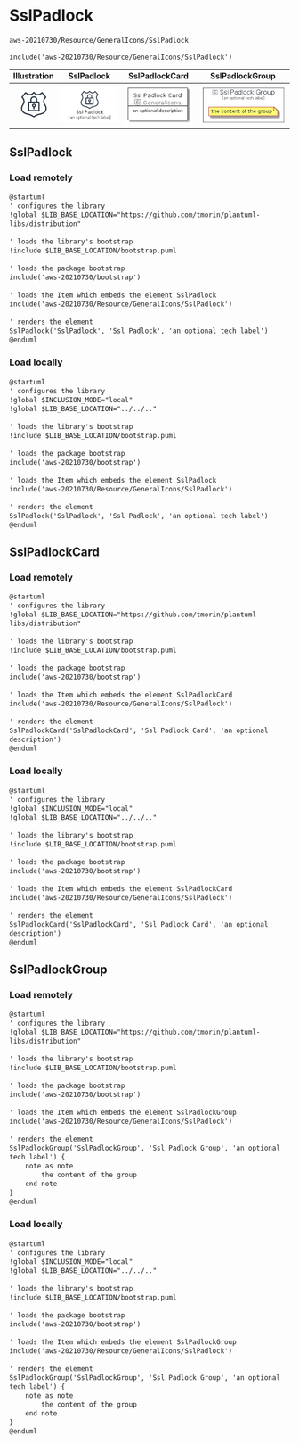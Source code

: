 # SslPadlock


```text
aws-20210730/Resource/GeneralIcons/SslPadlock
```

```text
include('aws-20210730/Resource/GeneralIcons/SslPadlock')
```



| Illustration | SslPadlock | SslPadlockCard | SslPadlockGroup |
| :---: | :---: | :---: | :---: |
| ![illustration for Illustration](../../../aws-20210730/Resource/GeneralIcons/SslPadlock.png) | ![illustration for SslPadlock](../../../aws-20210730/Resource/GeneralIcons/SslPadlock.Local.png) | ![illustration for SslPadlockCard](../../../aws-20210730/Resource/GeneralIcons/SslPadlockCard.Local.png) | ![illustration for SslPadlockGroup](../../../aws-20210730/Resource/GeneralIcons/SslPadlockGroup.Local.png) |




## SslPadlock

### Load remotely
```plantuml
@startuml
' configures the library
!global $LIB_BASE_LOCATION="https://github.com/tmorin/plantuml-libs/distribution"

' loads the library's bootstrap
!include $LIB_BASE_LOCATION/bootstrap.puml

' loads the package bootstrap
include('aws-20210730/bootstrap')

' loads the Item which embeds the element SslPadlock
include('aws-20210730/Resource/GeneralIcons/SslPadlock')

' renders the element
SslPadlock('SslPadlock', 'Ssl Padlock', 'an optional tech label')
@enduml
```

### Load locally
```plantuml
@startuml
' configures the library
!global $INCLUSION_MODE="local"
!global $LIB_BASE_LOCATION="../../.."

' loads the library's bootstrap
!include $LIB_BASE_LOCATION/bootstrap.puml

' loads the package bootstrap
include('aws-20210730/bootstrap')

' loads the Item which embeds the element SslPadlock
include('aws-20210730/Resource/GeneralIcons/SslPadlock')

' renders the element
SslPadlock('SslPadlock', 'Ssl Padlock', 'an optional tech label')
@enduml
```

## SslPadlockCard

### Load remotely
```plantuml
@startuml
' configures the library
!global $LIB_BASE_LOCATION="https://github.com/tmorin/plantuml-libs/distribution"

' loads the library's bootstrap
!include $LIB_BASE_LOCATION/bootstrap.puml

' loads the package bootstrap
include('aws-20210730/bootstrap')

' loads the Item which embeds the element SslPadlockCard
include('aws-20210730/Resource/GeneralIcons/SslPadlock')

' renders the element
SslPadlockCard('SslPadlockCard', 'Ssl Padlock Card', 'an optional description')
@enduml
```

### Load locally
```plantuml
@startuml
' configures the library
!global $INCLUSION_MODE="local"
!global $LIB_BASE_LOCATION="../../.."

' loads the library's bootstrap
!include $LIB_BASE_LOCATION/bootstrap.puml

' loads the package bootstrap
include('aws-20210730/bootstrap')

' loads the Item which embeds the element SslPadlockCard
include('aws-20210730/Resource/GeneralIcons/SslPadlock')

' renders the element
SslPadlockCard('SslPadlockCard', 'Ssl Padlock Card', 'an optional description')
@enduml
```

## SslPadlockGroup

### Load remotely
```plantuml
@startuml
' configures the library
!global $LIB_BASE_LOCATION="https://github.com/tmorin/plantuml-libs/distribution"

' loads the library's bootstrap
!include $LIB_BASE_LOCATION/bootstrap.puml

' loads the package bootstrap
include('aws-20210730/bootstrap')

' loads the Item which embeds the element SslPadlockGroup
include('aws-20210730/Resource/GeneralIcons/SslPadlock')

' renders the element
SslPadlockGroup('SslPadlockGroup', 'Ssl Padlock Group', 'an optional tech label') {
    note as note
        the content of the group
    end note
}
@enduml
```

### Load locally
```plantuml
@startuml
' configures the library
!global $INCLUSION_MODE="local"
!global $LIB_BASE_LOCATION="../../.."

' loads the library's bootstrap
!include $LIB_BASE_LOCATION/bootstrap.puml

' loads the package bootstrap
include('aws-20210730/bootstrap')

' loads the Item which embeds the element SslPadlockGroup
include('aws-20210730/Resource/GeneralIcons/SslPadlock')

' renders the element
SslPadlockGroup('SslPadlockGroup', 'Ssl Padlock Group', 'an optional tech label') {
    note as note
        the content of the group
    end note
}
@enduml
```


